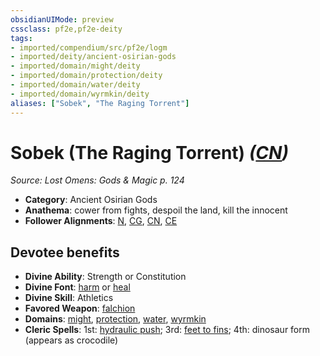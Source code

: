 ```yaml
---
obsidianUIMode: preview
cssclass: pf2e,pf2e-deity
tags:
- imported/compendium/src/pf2e/logm
- imported/deity/ancient-osirian-gods
- imported/domain/might/deity
- imported/domain/protection/deity
- imported/domain/water/deity
- imported/domain/wyrmkin/deity
aliases: ["Sobek", "The Raging Torrent"]
---
```

# Sobek (The Raging Torrent) *([CN](chaotic-neutral-b1.md))*  
*Source: Lost Omens: Gods & Magic p. 124*  

- **Category**: Ancient Osirian Gods
- **Anathema**: cower from fights, despoil the land, kill the innocent
- **Follower Alignments**: [N](neutral-b1.md), [CG](chaotic-good-b1.md), [CN](chaotic-neutral-b1.md), [CE](chaotic-evil-b1.md)

## Devotee benefits

- **Divine Ability**: Strength or Constitution
- **Divine Font**: [harm](../../spells/harm.md) or [heal](../../spells/heal.md)
- **Divine Skill**: Athletics
- **Favored Weapon**: [falchion](../../equipment/items/falchion.md)
- **Domains**: [might](../domains.md#Might), [protection](../domains.md#Protection), [water](../domains.md#Water), [wyrmkin](../domains.md#Wyrmkin)
- **Cleric Spells**: 1st: [hydraulic push](../../spells/hydraulic-push.md); 3rd: [feet to fins](../../spells/feet-to-fins.md); 4th: dinosaur form (appears as crocodile)